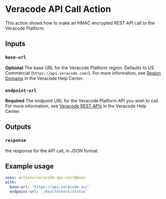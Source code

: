# Veracode API Call Action

This action shows how to make an HMAC encrypted REST API call to the Veracode Platform.

## Inputs

### `base-url`
**Optional** The base URL for the Veracode Platform region. Defaults to US Commercial (`https://api.veracode.com/`). For more information, see [Region Domains](https://docs.veracode.com/r/Region_Domains_for_Veracode_APIs#rest-apis) in the Veracode Help Center.

### `endpoint-url`
**Required** The endpoint URL for the Veracode Platform API you wish to call. For more information, see [Veracode REST APIs](https://docs.veracode.com/r/c_rest_intro) in the Veracode Help Center.

## Outputs

### `response`

the response for the API call, in JSON format.

## Example usage

```yaml
uses: actions/veracode-api-call@main
with:
  base-url: 'https://api.veracode.eu/'
  endpoint-url: '/healthcheck/status'
```